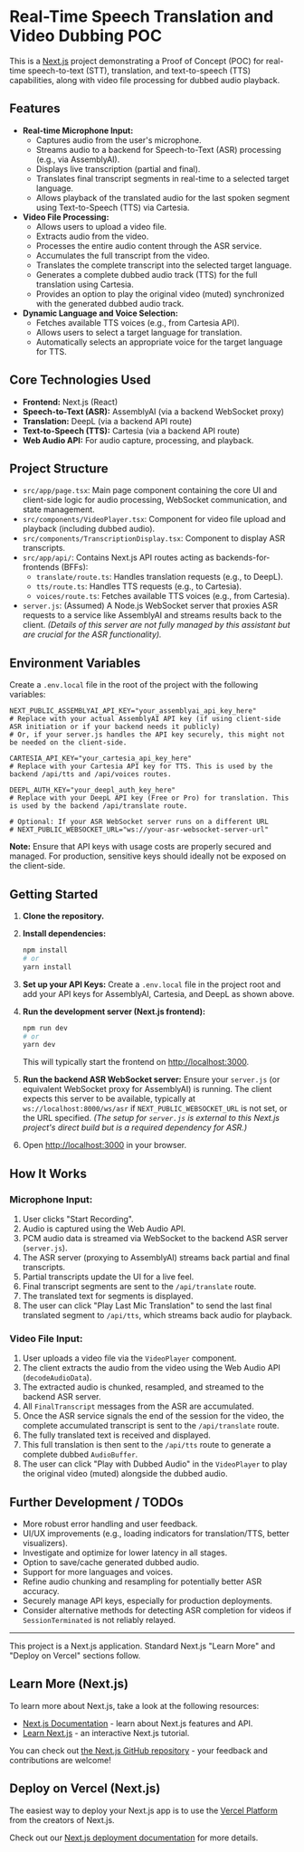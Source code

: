 # Real-Time Speech Translation and Video Dubbing POC

This is a [Next.js](https://nextjs.org/) project demonstrating a Proof of Concept (POC) for real-time speech-to-text (STT), translation, and text-to-speech (TTS) capabilities, along with video file processing for dubbed audio playback.

## Features

*   **Real-time Microphone Input:**
    *   Captures audio from the user's microphone.
    *   Streams audio to a backend for Speech-to-Text (ASR) processing (e.g., via AssemblyAI).
    *   Displays live transcription (partial and final).
    *   Translates final transcript segments in real-time to a selected target language.
    *   Allows playback of the translated audio for the last spoken segment using Text-to-Speech (TTS) via Cartesia.
*   **Video File Processing:**
    *   Allows users to upload a video file.
    *   Extracts audio from the video.
    *   Processes the entire audio content through the ASR service.
    *   Accumulates the full transcript from the video.
    *   Translates the complete transcript into the selected target language.
    *   Generates a complete dubbed audio track (TTS) for the full translation using Cartesia.
    *   Provides an option to play the original video (muted) synchronized with the generated dubbed audio track.
*   **Dynamic Language and Voice Selection:**
    *   Fetches available TTS voices (e.g., from Cartesia API).
    *   Allows users to select a target language for translation.
    *   Automatically selects an appropriate voice for the target language for TTS.

## Core Technologies Used

*   **Frontend:** Next.js (React)
*   **Speech-to-Text (ASR):** AssemblyAI (via a backend WebSocket proxy)
*   **Translation:** DeepL (via a backend API route)
*   **Text-to-Speech (TTS):** Cartesia (via a backend API route)
*   **Web Audio API:** For audio capture, processing, and playback.

## Project Structure

*   `src/app/page.tsx`: Main page component containing the core UI and client-side logic for audio processing, WebSocket communication, and state management.
*   `src/components/VideoPlayer.tsx`: Component for video file upload and playback (including dubbed audio).
*   `src/components/TranscriptionDisplay.tsx`: Component to display ASR transcripts.
*   `src/app/api/`: Contains Next.js API routes acting as backends-for-frontends (BFFs):
    *   `translate/route.ts`: Handles translation requests (e.g., to DeepL).
    *   `tts/route.ts`: Handles TTS requests (e.g., to Cartesia).
    *   `voices/route.ts`: Fetches available TTS voices (e.g., from Cartesia).
*   `server.js`: (Assumed) A Node.js WebSocket server that proxies ASR requests to a service like AssemblyAI and streams results back to the client. *(Details of this server are not fully managed by this assistant but are crucial for the ASR functionality).*

## Environment Variables

Create a `.env.local` file in the root of the project with the following variables:

```
NEXT_PUBLIC_ASSEMBLYAI_API_KEY="your_assemblyai_api_key_here"
# Replace with your actual AssemblyAI API key (if using client-side ASR initiation or if your backend needs it publicly)
# Or, if your server.js handles the API key securely, this might not be needed on the client-side.

CARTESIA_API_KEY="your_cartesia_api_key_here"
# Replace with your Cartesia API key for TTS. This is used by the backend /api/tts and /api/voices routes.

DEEPL_AUTH_KEY="your_deepl_auth_key_here"
# Replace with your DeepL API key (Free or Pro) for translation. This is used by the backend /api/translate route.

# Optional: If your ASR WebSocket server runs on a different URL
# NEXT_PUBLIC_WEBSOCKET_URL="ws://your-asr-websocket-server-url"
```

**Note:** Ensure that API keys with usage costs are properly secured and managed. For production, sensitive keys should ideally not be exposed on the client-side.

## Getting Started

1.  **Clone the repository.**
2.  **Install dependencies:**
    ```bash
    npm install
    # or
    yarn install
    ```
3.  **Set up your API Keys:**
    Create a `.env.local` file in the project root and add your API keys for AssemblyAI, Cartesia, and DeepL as shown above.
4.  **Run the development server (Next.js frontend):**
    ```bash
    npm run dev
    # or
    yarn dev
    ```
    This will typically start the frontend on [http://localhost:3000](http://localhost:3000).
5.  **Run the backend ASR WebSocket server:**
    Ensure your `server.js` (or equivalent WebSocket proxy for AssemblyAI) is running. The client expects this server to be available, typically at `ws://localhost:8000/ws/asr` if `NEXT_PUBLIC_WEBSOCKET_URL` is not set, or the URL specified.
    *(The setup for `server.js` is external to this Next.js project's direct build but is a required dependency for ASR.)*

6.  Open [http://localhost:3000](http://localhost:3000) in your browser.

## How It Works

### Microphone Input:
1.  User clicks "Start Recording".
2.  Audio is captured using the Web Audio API.
3.  PCM audio data is streamed via WebSocket to the backend ASR server (`server.js`).
4.  The ASR server (proxying to AssemblyAI) streams back partial and final transcripts.
5.  Partial transcripts update the UI for a live feel.
6.  Final transcript segments are sent to the `/api/translate` route.
7.  The translated text for segments is displayed.
8.  The user can click "Play Last Mic Translation" to send the last final translated segment to `/api/tts`, which streams back audio for playback.

### Video File Input:
1.  User uploads a video file via the `VideoPlayer` component.
2.  The client extracts the audio from the video using the Web Audio API (`decodeAudioData`).
3.  The extracted audio is chunked, resampled, and streamed to the backend ASR server.
4.  All `FinalTranscript` messages from the ASR are accumulated.
5.  Once the ASR service signals the end of the session for the video, the complete accumulated transcript is sent to the `/api/translate` route.
6.  The fully translated text is received and displayed.
7.  This full translation is then sent to the `/api/tts` route to generate a complete dubbed `AudioBuffer`.
8.  The user can click "Play with Dubbed Audio" in the `VideoPlayer` to play the original video (muted) alongside the dubbed audio.

## Further Development / TODOs

*   More robust error handling and user feedback.
*   UI/UX improvements (e.g., loading indicators for translation/TTS, better visualizers).
*   Investigate and optimize for lower latency in all stages.
*   Option to save/cache generated dubbed audio.
*   Support for more languages and voices.
*   Refine audio chunking and resampling for potentially better ASR accuracy.
*   Securely manage API keys, especially for production deployments.
*   Consider alternative methods for detecting ASR completion for videos if `SessionTerminated` is not reliably relayed.

---

This project is a Next.js application. Standard Next.js "Learn More" and "Deploy on Vercel" sections follow.

## Learn More (Next.js)

To learn more about Next.js, take a look at the following resources:

- [Next.js Documentation](https://nextjs.org/docs) - learn about Next.js features and API.
- [Learn Next.js](https://nextjs.org/learn) - an interactive Next.js tutorial.

You can check out [the Next.js GitHub repository](https://github.com/vercel/next.js) - your feedback and contributions are welcome!

## Deploy on Vercel (Next.js)

The easiest way to deploy your Next.js app is to use the [Vercel Platform](https://vercel.com/new?utm_medium=default-template&filter=next.js&utm_source=create-next-app&utm_campaign=create-next-app-readme) from the creators of Next.js.

Check out our [Next.js deployment documentation](https://nextjs.org/docs/app/building-your-application/deploying) for more details.
